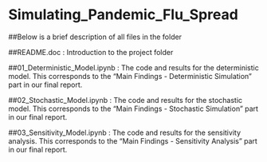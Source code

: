 # Simulating_Pandemic_Flu_Spread

##Below is a brief description of all files in the folder

##README.doc : 
Introduction to the project folder

##01_Deterministic_Model.ipynb : 
The code and results for the deterministic model. This corresponds to the “Main Findings - Deterministic Simulation” part in our final report.

##02_Stochastic_Model.ipynb : 
The code and results for the stochastic model. This corresponds to the “Main Findings - Stochastic Simulation” part in our final report.

##03_Sensitivity_Model.ipynb : 
The code and results for the sensitivity analysis. This corresponds to the “Main Findings - Sensitivity Analysis” part in our final report.
